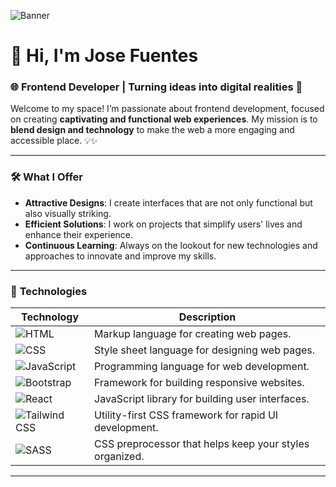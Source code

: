 ![Banner](https://github.com/user-attachments/assets/c620a20a-3b3d-4c7d-8025-74ede5ce4485)

# 👋 **Hi, I'm Jose Fuentes**  
### 🌐 **Frontend Developer** | Turning ideas into digital realities 🚀

Welcome to my space! I’m passionate about frontend development, focused on creating **captivating and functional web experiences**. My mission is to **blend design and technology** to make the web a more engaging and accessible place. 💡✨

---

### 🛠️ **What I Offer**
- **Attractive Designs**: I create interfaces that are not only functional but also visually striking.
- **Efficient Solutions**: I work on projects that simplify users' lives and enhance their experience.
- **Continuous Learning**: Always on the lookout for new technologies and approaches to innovate and improve my skills.

---

### 🧩 **Technologies**
| Technology        | Description                       |
|-------------------|-----------------------------------|
| ![HTML](https://img.shields.io/badge/HTML5-FF5733?style=flat-square&logo=html5&logoColor=white)       | Markup language for creating web pages.    |
| ![CSS](https://img.shields.io/badge/CSS3-005A8E?style=flat-square&logo=css3&logoColor=white)         | Style sheet language for designing web pages. |
| ![JavaScript](https://img.shields.io/badge/JavaScript-F7DF1E?style=flat-square&logo=javascript&logoColor=black) | Programming language for web development.   |
| ![Bootstrap](https://img.shields.io/badge/Bootstrap-7952B3?style=flat-square&logo=bootstrap&logoColor=white) | Framework for building responsive websites. |
| ![React](https://img.shields.io/badge/React-61DAFB?style=flat-square&logo=react&logoColor=black)         | JavaScript library for building user interfaces. |
| ![Tailwind CSS](https://img.shields.io/badge/Tailwind%20CSS-06B6D4?style=flat-square&logo=tailwindcss&logoColor=white) | Utility-first CSS framework for rapid UI development. |
| ![SASS](https://img.shields.io/badge/SASS-CC6699?style=flat-square&logo=sass&logoColor=white)           | CSS preprocessor that helps keep your styles organized. |

---
